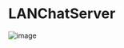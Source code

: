 # LANChatServer
![image](https://github.com/user-attachments/assets/bc05b173-fadb-4b0f-816f-7f89811f6fd6)

